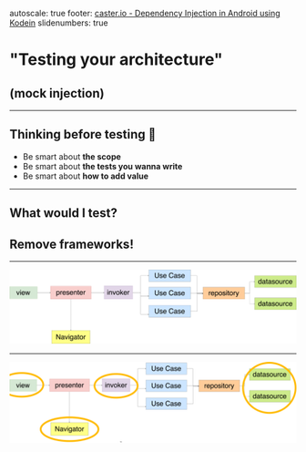 autoscale: true
footer: [caster.io - Dependency Injection in Android using Kodein](https://www.caster.io)
slidenumbers: true

# "Testing your architecture"
## (__mock injection__)

---

## Thinking before testing 🤔

* Be smart about __the scope__
* Be smart about __the tests you wanna write__
* Be smart about __how to add value__

---

## What would I test?

## __Remove frameworks__!

---

![inline](architecture.png)

---

![inline](architecture_side_effects.png)
